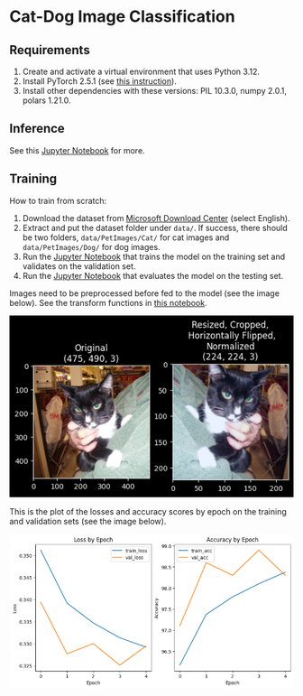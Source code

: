 # Cat-Dog Image Classification

## Requirements

1. Create and activate a virtual environment that uses Python 3.12.
2. Install PyTorch 2.5.1 (see [this instruction](https://pytorch.org/get-started/previous-versions/)).
3. Install other dependencies with these versions: PIL 10.3.0, numpy 2.0.1, polars 1.21.0.

## Inference

See this [Jupyter Notebook](./training/inference.ipynb) for more.

## Training

How to train from scratch:

1. Download the dataset from [Microsoft Download Center](https://www.microsoft.com/en-us/download/details.aspx?id=54765) (select English).
2. Extract and put the dataset folder under `data/`. If success, there should be two folders, `data/PetImages/Cat/` for cat images and `data/PetImages/Dog/` for dog images.
3. Run the [Jupyter Notebook](./training/training.ipynb) that trains the model on the training set and validates on the validation set.
4. Run the [Jupyter Notebook](./training/evaluation.ipynb) that evaluates the model on the testing set.

Images need to be preprocessed before fed to the model (see the image below). See the transform functions in [this notebook](./training/training.ipynb).

![Preprocess](./images/preprocess.png)

This is the plot of the losses and accuracy scores by epoch on the training and validation sets (see the image below).

![By epoch](./images/train.png)
